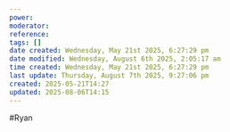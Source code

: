 ```yaml
---
power: 
moderator: 
reference: 
tags: []
date created: Wednesday, May 21st 2025, 6:27:29 pm
date modified: Wednesday, August 6th 2025, 2:05:17 am
time created: Wednesday, May 21st 2025, 6:27:29 pm
last update: Thursday, August 7th 2025, 9:27:06 pm
created: 2025-05-21T14:27
updated: 2025-08-06T14:15
---
```

#Ryan